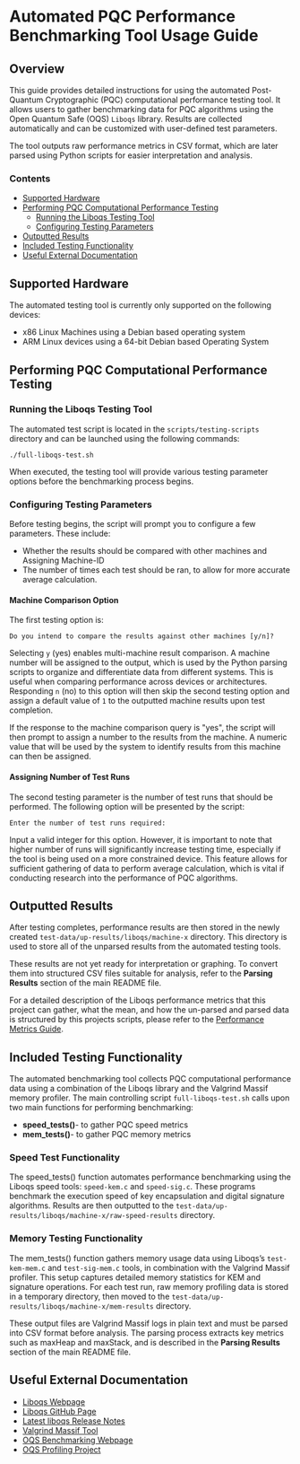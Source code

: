 # Automated PQC Performance Benchmarking Tool Usage Guide <!-- omit from toc -->

## Overview <!-- omit from toc -->
This guide provides detailed instructions for using the automated Post-Quantum Cryptographic (PQC) computational performance testing tool. It allows users to gather benchmarking data for PQC algorithms using the Open Quantum Safe (OQS) `Liboqs` library. Results are collected automatically and can be customized with user-defined test parameters.

The tool outputs raw performance metrics in CSV format, which are later parsed using Python scripts for easier interpretation and analysis.

### Contents <!-- omit from toc -->
- [Supported Hardware](#supported-hardware)
- [Performing PQC Computational Performance Testing](#performing-pqc-computational-performance-testing)
  - [Running the Liboqs Testing Tool](#running-the-liboqs-testing-tool)
  - [Configuring Testing Parameters](#configuring-testing-parameters)
- [Outputted Results](#outputted-results)
- [Included Testing Functionality](#included-testing-functionality)
- [Useful External Documentation](#useful-external-documentation)

## Supported Hardware
The automated testing tool is currently only supported on the following devices:

- x86 Linux Machines using a Debian based operating system
- ARM Linux devices using a 64-bit Debian based Operating System

## Performing PQC Computational Performance Testing

### Running the Liboqs Testing Tool
The automated test script is located in the `scripts/testing-scripts` directory and can be launched using the following commands:

```
./full-liboqs-test.sh
```

When executed, the testing tool will provide various testing parameter options before the benchmarking process begins.

### Configuring Testing Parameters
Before testing begins, the script will prompt you to configure a few parameters. These include:

- Whether the results should be compared with other machines and Assigning Machine-ID
- The number of times each test should be ran, to allow for more accurate average calculation.

#### Machine Comparison Option <!-- omit from toc -->
The first testing option is:

```
Do you intend to compare the results against other machines [y/n]?
```

Selecting `y` (yes) enables multi-machine result comparison. A machine number will be assigned to the output, which is used by the Python parsing scripts to organize and differentiate data from different systems. This is useful when comparing performance across devices or architectures. Responding  `n` (no) to this option will then skip the second testing option and assign a default value of `1` to the outputted machine results upon test completion.

If the response to the machine comparison query is "yes", the script will then prompt to assign a number to the results from the machine. A numeric value that will be used by the system to identify results from this machine can then be assigned.

#### Assigning Number of Test Runs <!-- omit from toc -->
The second testing parameter is the number of test runs that should be performed. The following option will be presented by the script:

```
Enter the number of test runs required:
```

Input a valid integer for this option. However, it is important to note that higher number of runs will significantly increase testing time, especially if the tool is being used on a more constrained device. This feature allows for sufficient gathering of data to perform average calculation, which is vital if conducting research into the performance of PQC algorithms.

## Outputted Results
After testing completes, performance results are then stored in the newly created `test-data/up-results/liboqs/machine-x` directory. This directory is used to store all of the unparsed results from the automated testing tools.

These results are not yet ready for interpretation or graphing. To convert them into structured CSV files suitable for analysis, refer to the **Parsing Results** section of the main README file.

For a detailed description of the Liboqs performance metrics that this project can gather, what the mean, and how the un-parsed and parsed data is structured by this projects scripts, please refer to the [Performance Metrics Guide](../performance-metrics-guide.md).

## Included Testing Functionality
The automated benchmarking tool collects PQC computational performance data using a combination of the Liboqs library and the Valgrind Massif memory profiler. The main controlling script `full-liboqs-test.sh` calls upon two main functions for performing benchmarking:

- **speed_tests()**- to gather PQC speed metrics
- **mem_tests()**- to gather PQC memory metrics

### Speed Test Functionality <!-- omit from toc -->
The speed_tests() function automates performance benchmarking using the Liboqs speed tools: `speed-kem.c` and `speed-sig.c`. These programs benchmark the execution speed of key encapsulation and digital signature algorithms. Results are then outputted to the `test-data/up-results/liboqs/machine-x/raw-speed-results` directory.

### Memory Testing Functionality <!-- omit from toc -->
The mem_tests() function gathers memory usage data using Liboqs’s `test-kem-mem.c` and `test-sig-mem.c` tools, in combination with the Valgrind Massif profiler. This setup captures detailed memory statistics for KEM and signature operations. For each test run, raw memory profiling data is stored in a temporary directory, then moved to the `test-data/up-results/liboqs/machine-x/mem-results` directory.

These output files are Valgrind Massif logs in plain text and must be parsed into CSV format before analysis. The parsing process extracts key metrics such as maxHeap and maxStack, and is described in the **Parsing Results** section of the main README file.

## Useful External Documentation
- [Liboqs Webpage](https://openquantumsafe.org/liboqs/)
- [Liboqs GitHub Page](https://github.com/open-quantum-safe/liboqs)
- [Latest liboqs Release Notes](https://github.com/open-quantum-safe/liboqs/blob/main/RELEASE.md)
- [Valgrind Massif Tool](http://valgrind.org/docs/manual/ms-manual.html)
- [OQS Benchmarking Webpage](https://openquantumsafe.org/benchmarking/)
- [OQS Profiling Project](https://openquantumsafe.org/benchmarking/)